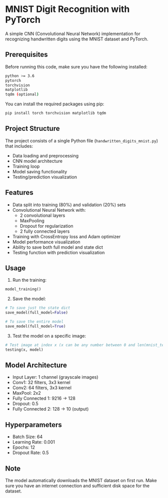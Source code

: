 # MNIST Digit Recognition with PyTorch

A simple CNN (Convolutional Neural Network) implementation for recognizing handwritten digits using the MNIST dataset and PyTorch.

## Prerequisites

Before running this code, make sure you have the following installed:

```bash
python >= 3.6
pytorch
torchvision
matplotlib
tqdm (optional)
```

You can install the required packages using pip:

```bash
pip install torch torchvision matplotlib tqdm
```

## Project Structure

The project consists of a single Python file (`handwritten_digits_mnist.py`) that includes:
- Data loading and preprocessing
- CNN model architecture
- Training loop
- Model saving functionality
- Testing/prediction visualization

## Features

- Data split into training (80%) and validation (20%) sets
- Convolutional Neural Network with:
  - 2 convolutional layers
  - MaxPooling
  - Dropout for regularization
  - 2 fully connected layers
- Training with CrossEntropy loss and Adam optimizer
- Model performance visualization
- Ability to save both full model and state dict
- Testing function with prediction visualization

## Usage

1. Run the training:
```python
model_training()
```

2. Save the model:
```python
# To save just the state dict
save_model(full_model=False)

# To save the entire model
save_model(full_model=True)
```

3. Test the model on a specific image:
```python
# Test image at index x (x can be any number between 0 and len(mnist_testset))
testing(x, model)
```

## Model Architecture

- Input Layer: 1 channel (grayscale images)
- Conv1: 32 filters, 3x3 kernel
- Conv2: 64 filters, 3x3 kernel
- MaxPool: 2x2
- Fully Connected 1: 9216 -> 128
- Dropout: 0.5
- Fully Connected 2: 128 -> 10 (output)

## Hyperparameters

- Batch Size: 64
- Learning Rate: 0.001
- Epochs: 12
- Dropout Rate: 0.5

## Note

The model automatically downloads the MNIST dataset on first run. Make sure you have an internet connection and sufficient disk space for the dataset.
